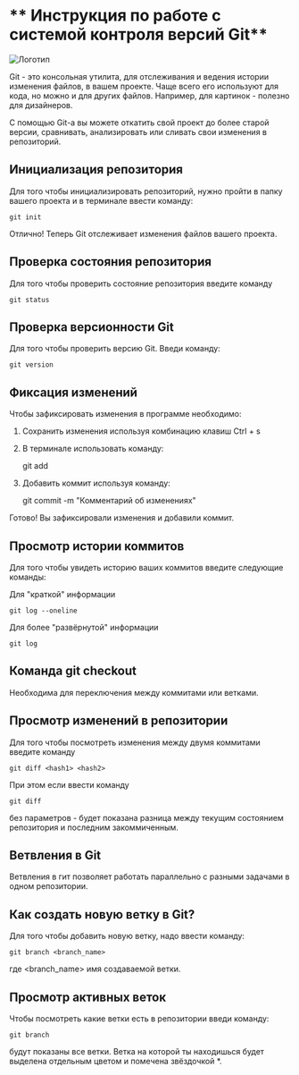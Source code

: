 # ** Инструкция по работе с системой контроля версий Git**

![Логотип](git-logo.jpeg)

Git - это консольная утилита, для отслеживания и ведения истории изменения файлов, в вашем проекте. Чаще всего его используют для кода, но можно и для других файлов. Например, для картинок - полезно для дизайнеров.

С помощью Git-a вы можете откатить свой проект до более старой версии, сравнивать, анализировать или сливать свои изменения в репозиторий.

## Инициализация репозитория

Для того чтобы инициализировать репозиторий, нужно пройти в папку вашего проекта и в терминале ввести команду:

    git init

Отлично! Теперь Git отслеживает изменения файлов вашего проекта.
## Проверка состояния репозитория

Для того чтобы проверить состояние репозитория введите команду 

    git status

## Проверка версионности Git
Для  того чтобы проверить версию Git. Введи команду:

    git version

## Фиксация изменений
Чтобы зафиксировать изменения в программе необходимо: 

1. Сохранить изменения используя комбинацию клавиш
Ctrl + s
2. В терминале использовать команду:

    git add 
3. Добавить коммит используя команду:

    git commit -m "Комментарий об изменениях"

Готово! Вы зафиксировали изменения и добавили коммит.

## Просмотр истории коммитов

Для того чтобы увидеть историю ваших коммитов введите следующие команды: 

Для "краткой" информации

    git log --oneline

Для более "развёрнутой" информации

    git log

## Команда git checkout

Необходима для переключения между коммитами или ветками.

## Просмотр изменений в репозитории

Для того чтобы посмотреть изменения между двумя коммитами введите команду 

    git diff <hash1> <hash2>

При этом если ввести команду

    git diff

без параметров - будет показана разница между текущим состоянием репозитория и последним закоммиченным.

## Ветвления в Git

Ветвления в гит позволяет работать параллельно с разными задачами в одном репозитории.

## Как создать новую ветку в Git?

Для того чтобы добавить новую ветку, надо ввести команду:

    git branch <branch_name>
где <branch_name> имя создаваемой ветки.

## Просмотр активных веток

Чтобы посмотреть какие ветки есть в репозитории введи команду:

    git branch
будут показаны все ветки. Ветка на которой ты находишься будет выделена отдельным цветом и помечена звёздочкой *.